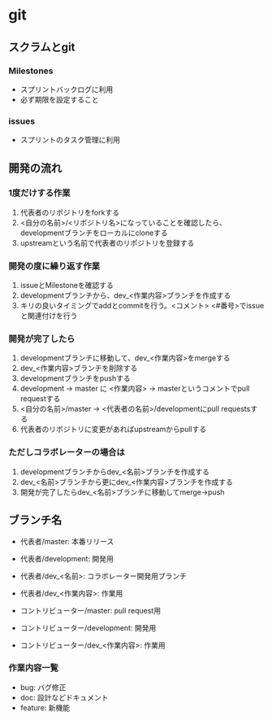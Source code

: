 # git

## スクラムとgit

### Milestones
- スプリントバックログに利用
- 必ず期限を設定すること

### issues
- スプリントのタスク管理に利用

## 開発の流れ

### 1度だけする作業
1. 代表者のリポジトリをforkする
1. <自分の名前>/<リポジトリ名>になっていることを確認したら、developmentブランチをローカルにcloneする
1. upstreamという名前で代表者のリポジトリを登録する

### 開発の度に繰り返す作業
1. issueとMilestoneを確認する
1. developmentブランチから、dev_<作業内容>ブランチを作成する
1. キリの良いタイミングでaddとcommitを行う。<コメント> <#番号>でissueと関連付けを行う

### 開発が完了したら
1. developmentブランチに移動して、dev_<作業内容>をmergeする
1. dev_<作業内容>ブランチを削除する
1. developmentブランチをpushする
1. development -> master に <作業内容> -> masterというコメントでpull requestする
1. <自分の名前>/master -> <代表者の名前>/developmentにpull requestsする
1. 代表者のリポジトリに変更があればupstreamからpullする

### ただしコラボレーターの場合は
1. developmentブランチからdev_<名前>ブランチを作成する
1. dev_<名前>ブランチから更にdev_<作業内容>ブランチを作成する
1. 開発が完了したらdev_<名前>ブランチに移動してmerge->push


## ブランチ名
- 代表者/master: 本番リリース
- 代表者/development: 開発用
- 代表者/dev_<名前>: コラボレーター開発用ブランチ
- 代表者/dev_<作業内容>: 作業用

- コントリビューター/master: pull request用
- コントリビューター/development: 開発用
- コントリビューター/dev_<作業内容>: 作業用

### 作業内容一覧
- bug: バグ修正
- doc: 設計などドキュメント
- feature: 新機能